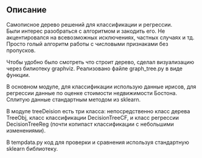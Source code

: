 <h2>Описание</h2>
Самописное дерево решений для классификации и регрессии.<br>
Были интерес разобраться с алгоритмом и закодить его.
Не акцентировался на всевозможных исключениях, частных случаях и тд. Просто голый алгоритм работы с числовыми признаками без пропусков.<br>

Чтобы удобно было смотреть что строит дерево, сделал визуализацию через билиотеку graphviz. Реализовано файле graph_tree.py в виде функции.<br>

В основном модуле, для классификации использую данные ирисов, для регрессии данные по оценке стоимости недвижимости Бостона. Сплитую данные стандартным методом из sklearn.<br>

В модуле treeDeision есть три класса: непосредственно класс дерева TreeObj, класс классификации DecisionTreeCF, и класс регрессии DecisionTreeReg (почти копипаст классификации с небольшими изменениями).<br>

В tempdata.py код для проверки и сравнения используя стандартную sklearn библиотеку. 



